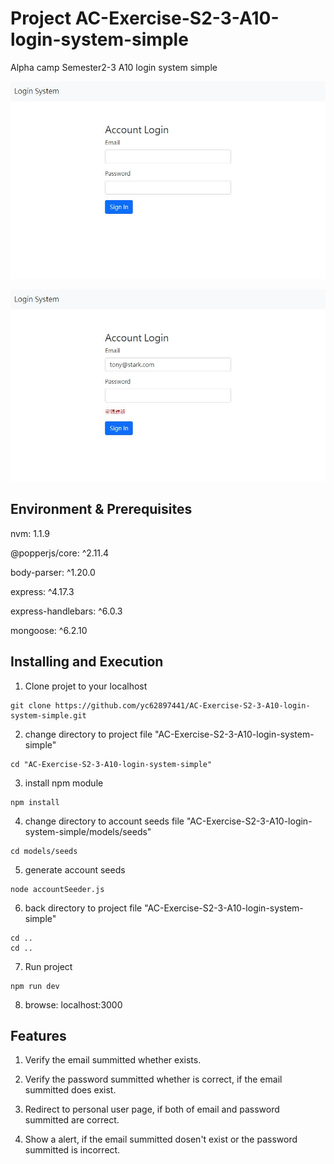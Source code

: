 # Project AC-Exercise-S2-3-A10-login-system-simple
Alpha camp Semester2-3 A10 login system simple

![alt text](https://github.com/yc62897441/AC-Exercise-S2-3-A10-login-system-simple/blob/main/images/sample001.jpg?raw=true)

![alt text](https://github.com/yc62897441/AC-Exercise-S2-3-A10-login-system-simple/blob/main/images/sample002.jpg?raw=true)

## Environment & Prerequisites

nvm: 1.1.9

@popperjs/core: ^2.11.4

body-parser: ^1.20.0

express: ^4.17.3

express-handlebars: ^6.0.3

mongoose: ^6.2.10

## Installing and Execution
1. Clone projet to your localhost
```
git clone https://github.com/yc62897441/AC-Exercise-S2-3-A10-login-system-simple.git
```

2. change directory to project file "AC-Exercise-S2-3-A10-login-system-simple"
```
cd "AC-Exercise-S2-3-A10-login-system-simple"
```

3. install npm module
```
npm install
```

4. change directory to account seeds file "AC-Exercise-S2-3-A10-login-system-simple/models/seeds"   
```
cd models/seeds
```

5. generate account seeds 
```
node accountSeeder.js
```

6. back directory to project file "AC-Exercise-S2-3-A10-login-system-simple"   
```
cd ..
cd ..
```

7. Run project
```
npm run dev
```

8. browse: localhost:3000


## Features
1. Verify the email summitted whether exists.

2. Verify the password summitted whether is correct, if the email summitted does exist.

3. Redirect to personal user page, if both of email and password summitted are correct.

4. Show a alert, if the email summitted dosen't exist or the password summitted is incorrect.
